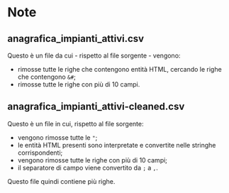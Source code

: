 # Note

## anagrafica_impianti_attivi.csv

Questo è un file da cui - rispetto al file sorgente - vengono:

- rimosse tutte le righe che contengono entità HTML, cercando le righe che contengono `&#`;
- rimosse tutte le righe con più di 10 campi.

## anagrafica_impianti_attivi-cleaned.csv

Questo è un file in cui, rispetto al file sorgente:

- vengono rimosse tutte le `"`;
- le entità HTML presenti sono interpretate e convertite nelle stringhe corrispondenti;
- vengono rimosse tutte le righe con più di 10 campi;
- il separatore di campo viene convertito da `;` a `,`.

Questo file quindi contiene più righe.
